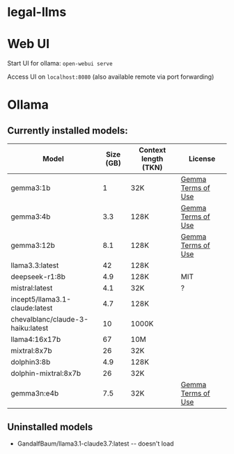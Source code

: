 # legal-llms

# Web UI
Start UI for ollama: ```open-webui serve```

Access UI on ```localhost:8080``` (also available remote via port forwarding)

# Ollama
## Currently installed models:

| Model                             | Size (GB) | Context length  (TKN) | License |
| --------------------------------- | --------- | --------------------- | --------|
| gemma3:1b                         | 1         | 32K                   | [Gemma Terms of Use](https://ai.google.dev/gemma/terms) |
| gemma3:4b                         | 3.3       | 128K                  | [Gemma Terms of Use](https://ai.google.dev/gemma/terms) |
| gemma3:12b                        | 8.1       | 128K                  | [Gemma Terms of Use](https://ai.google.dev/gemma/terms) |
| llama3.3:latest                   | 42        | 128K                  | 
| deepseek-r1:8b                    | 4.9       | 128K                  | MIT |
| mistral:latest                    | 4.1       | 32K                   | ? |
| incept5/llama3.1-claude:latest    | 4.7       | 128K                  |
| chevalblanc/claude-3-haiku:latest | 10        | 1000K                 |
| llama4:16x17b                     | 67        | 10M                   |
| mixtral:8x7b                      | 26        | 32K                   |
| dolphin3:8b                       | 4.9       | 128K                  |
| dolphin-mixtral:8x7b              | 26        | 32K                   |
| gemma3n:e4b                       | 7.5       | 32K                   | [Gemma Terms of Use](https://ai.google.dev/gemma/terms) |



## Uninstalled models
- GandalfBaum/llama3.1-claude3.7:latest -- doesn't load